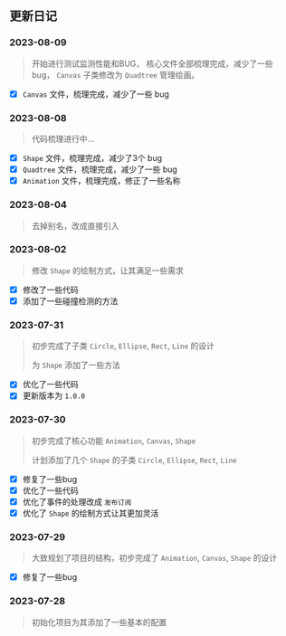 ## 更新日记

### 2023-08-09

> 开始进行测试监测性能和BUG，
> 核心文件全部梳理完成，减少了一些 bug，
> `Canvas` 子类修改为 `Quadtree` 管理绘画。

- [x] `Canvas` 文件，梳理完成，减少了一些 bug

### 2023-08-08

> 代码梳理进行中...

- [x] `Shape` 文件，梳理完成，减少了3个 bug
- [x] `Quadtree` 文件，梳理完成，减少了一些 bug
- [x] `Animation` 文件，梳理完成，修正了一些名称

### 2023-08-04

> 去掉别名，改成直接引入

### 2023-08-02

> 修改 `Shape` 的绘制方式，让其满足一些需求

- [x] 修改了一些代码
- [x] 添加了一些碰撞检测的方法

### 2023-07-31

> 初步完成了子类 `Circle`, `Ellipse`, `Rect`, `Line` 的设计
>
> 为 `Shape` 添加了一些方法

- [x] 优化了一些代码
- [x] 更新版本为 `1.0.0`

### 2023-07-30

> 初步完成了核心功能 `Animation`, `Canvas`, `Shape`
>
> 计划添加了几个 `Shape` 的子类 `Circle`, `Ellipse`, `Rect`, `Line`

- [x] 修复了一些bug
- [x] 优化了一些代码
- [x] 优化了事件的处理改成 `发布订阅`
- [x] 优化了 `Shape` 的绘制方式让其更加灵活

### 2023-07-29

> 大致规划了项目的结构，初步完成了 `Animation`, `Canvas`, `Shape` 的设计

- [x] 修复了一些bug

### 2023-07-28

> 初始化项目为其添加了一些基本的配置
